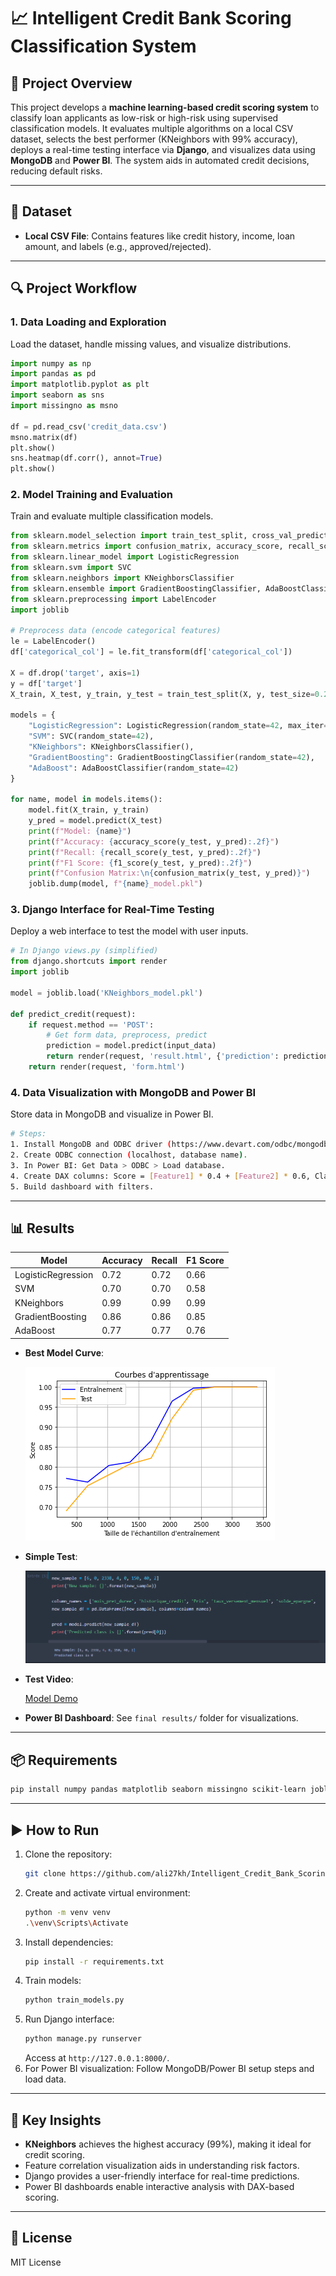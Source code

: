 # 📈 Intelligent Credit Bank Scoring Classification System

## 📌 Project Overview
This project develops a **machine learning-based credit scoring system** to classify loan applicants as low-risk or high-risk using supervised classification models. It evaluates multiple algorithms on a local CSV dataset, selects the best performer (KNeighbors with 99% accuracy), deploys a real-time testing interface via **Django**, and visualizes data using **MongoDB** and **Power BI**. The system aids in automated credit decisions, reducing default risks.

---

## 📂 Dataset
- **Local CSV File**: Contains features like credit history, income, loan amount, and labels (e.g., approved/rejected).

---

## 🔍 Project Workflow

### **1. Data Loading and Exploration**
Load the dataset, handle missing values, and visualize distributions.

```python
import numpy as np
import pandas as pd
import matplotlib.pyplot as plt
import seaborn as sns
import missingno as msno

df = pd.read_csv('credit_data.csv')
msno.matrix(df)
plt.show()
sns.heatmap(df.corr(), annot=True)
plt.show()
```

### **2. Model Training and Evaluation**
Train and evaluate multiple classification models.

```python
from sklearn.model_selection import train_test_split, cross_val_predict
from sklearn.metrics import confusion_matrix, accuracy_score, recall_score, f1_score
from sklearn.linear_model import LogisticRegression
from sklearn.svm import SVC
from sklearn.neighbors import KNeighborsClassifier
from sklearn.ensemble import GradientBoostingClassifier, AdaBoostClassifier
from sklearn.preprocessing import LabelEncoder
import joblib

# Preprocess data (encode categorical features)
le = LabelEncoder()
df['categorical_col'] = le.fit_transform(df['categorical_col'])

X = df.drop('target', axis=1)
y = df['target']
X_train, X_test, y_train, y_test = train_test_split(X, y, test_size=0.2, random_state=42)

models = {
    "LogisticRegression": LogisticRegression(random_state=42, max_iter=10000),
    "SVM": SVC(random_state=42),
    "KNeighbors": KNeighborsClassifier(),
    "GradientBoosting": GradientBoostingClassifier(random_state=42),
    "AdaBoost": AdaBoostClassifier(random_state=42)
}

for name, model in models.items():
    model.fit(X_train, y_train)
    y_pred = model.predict(X_test)
    print(f"Model: {name}")
    print(f"Accuracy: {accuracy_score(y_test, y_pred):.2f}")
    print(f"Recall: {recall_score(y_test, y_pred):.2f}")
    print(f"F1 Score: {f1_score(y_test, y_pred):.2f}")
    print(f"Confusion Matrix:\n{confusion_matrix(y_test, y_pred)}")
    joblib.dump(model, f"{name}_model.pkl")
```

### **3. Django Interface for Real-Time Testing**
Deploy a web interface to test the model with user inputs.

```python
# In Django views.py (simplified)
from django.shortcuts import render
import joblib

model = joblib.load('KNeighbors_model.pkl')

def predict_credit(request):
    if request.method == 'POST':
        # Get form data, preprocess, predict
        prediction = model.predict(input_data)
        return render(request, 'result.html', {'prediction': prediction})
    return render(request, 'form.html')
```

### **4. Data Visualization with MongoDB and Power BI**
Store data in MongoDB and visualize in Power BI.

```bash
# Steps:
1. Install MongoDB and ODBC driver (https://www.devart.com/odbc/mongodb/download.html).
2. Create ODBC connection (localhost, database name).
3. In Power BI: Get Data > ODBC > Load database.
4. Create DAX columns: Score = [Feature1] * 0.4 + [Feature2] * 0.6, Class = IF([Score] > 0.5, "Approved", "Rejected").
5. Build dashboard with filters.
```

---

## 📊 Results
| Model              | Accuracy | Recall | F1 Score |  
|--------------------|----------|--------|----------|
| LogisticRegression | 0.72     | 0.72   | 0.66     |
| SVM                | 0.70     | 0.70   | 0.58     |
| KNeighbors         | 0.99     | 0.99   | 0.99     |
| GradientBoosting   | 0.86     | 0.86   | 0.85     |
| AdaBoost           | 0.77     | 0.77   | 0.76     |

- **Best Model Curve**:

  ![Best Model Curve](curve.png)
  
- **Simple Test**:

   ![Test](test.png)
  
- **Test Video**:

  [Model Demo](model.mp4)
  
- **Power BI Dashboard**: See `final results/` folder for visualizations.

---

## 📦 Requirements
```bash
pip install numpy pandas matplotlib seaborn missingno scikit-learn joblib django
```

---

## ▶️ How to Run
1. Clone the repository:
   ```bash
   git clone https://github.com/ali27kh/Intelligent_Credit_Bank_Scoring_Classification_System.git
   ```
2. Create and activate virtual environment:
   ```bash
   python -m venv venv
   .\venv\Scripts\Activate
   ```
3. Install dependencies:
   ```bash
   pip install -r requirements.txt
   ```
4. Train models:
   ```bash
   python train_models.py
   ```
5. Run Django interface:
   ```bash
   python manage.py runserver
   ```
   Access at `http://127.0.0.1:8000/`.
6. For Power BI visualization: Follow MongoDB/Power BI setup steps and load data.

---

## 📌 Key Insights
- **KNeighbors** achieves the highest accuracy (99%), making it ideal for credit scoring.
- Feature correlation visualization aids in understanding risk factors.
- Django provides a user-friendly interface for real-time predictions.
- Power BI dashboards enable interactive analysis with DAX-based scoring.

---

## 📜 License
MIT License
